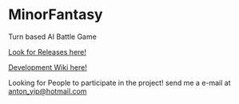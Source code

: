 # MinorFantasy
Turn based AI Battle Game  
  
[Look for Releases here!](https://github.com/antonyip/MinorFantasy/releases)  
  
[Development Wiki here!](https://github.com/antonyip/MinorFantasy/wiki)  

Looking for People to participate in the project! send me a e-mail at anton_yip@hotmail.com
